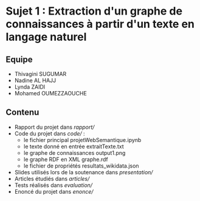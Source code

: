 # Sujet 1 : Extraction d'un graphe de connaissances à partir d'un texte en langage naturel

## Equipe
+ Thivagini SUGUMAR
+ Nadine AL HAJJ
+ Lynda ZAIDI
+ Mohamed OUMEZZAOUCHE

## Contenu
+ Rapport du projet dans *rapport/*
+ Code du projet dans *code/* : 
    + le fichier principal projetWebSemantique.ipynb
    + le texte donné en entrée extraitTexte.txt
    + le graphe de connaissances output1.png
    + le graphe RDF en XML graphe.rdf
    + le fichier de propriétés resultats_wikidata.json
+ Slides utilisés lors de la soutenance dans *presentation/*
+ Articles étudiés dans *articles/*
+ Tests réalisés dans *evaluation/*
+ Enoncé du projet dans *enonce/*
